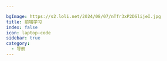 ```yaml
---

bgImage: https://s2.loli.net/2024/08/07/nTfr3xP2DSlijeI.jpg
title: 前端学习
index: false
icon: laptop-code
sidebar: true
category:
  - 导航
---
```







<Catalog />
